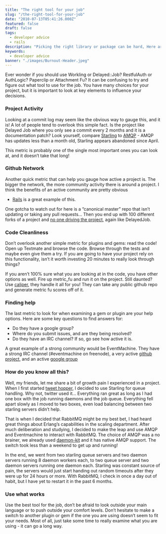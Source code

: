 ```yaml
---
title: "The right tool for your job"
slug: "/the-right-tool-for-your-job"
date: "2010-07-13T05:41:26.000Z"
featured: false
draft: false
tags:
  - developer advice
  - rails
description: "Picking the right library or package can be hard, Here are things I look for..."
keywords:
  - developer advice
banner: "./images/Burnout-Header.jpeg"
---
```


Ever wonder if you should use Workling or Delayed::Job? RestfulAuth or
AuthLogic? Paperclip or Attachment Fu? It can be confusing to try and
figure out what tool to use for the job. You have many choices for your
project, but it is important to look at key elements to influence your
decisions.

### Project Activity

Looking at a commit log may seem like the obvious way to gauge this, and
it is! A lot of people tend to overlook this simple fact. Is the project
like Delayed Job where you only see a commit every 2 months and it is a
documentation patch? Look yourself, compare
[Starling](http://github.com/starling/starling/commits/master) to
[AMQP](http://github.com/tmm1/amqp/commits/master) - AMQP has updates
less than a month old, Starling appears abandoned since April.

This metric is probably one of the single most important ones you can
look at, and it doesn’t take that long!

### Github Network

Another quick metric that can help you gauge how active a project is.
The bigger the network, the more community activity there is around a
project. I think the benefits of an active community are pretty obvious
- [Rails](http://rubyonrails.org) is a great example of this.

One gotcha to watch out for here is a “canonical master” repo that isn’t
updating or taking any pull requests… Then you end up with 100 different forks of a project and [no one driving the project](http://groups.google.com/group/delayed_job/browse_thread/thread/8924596333422afe#), again like DelayedJob.

### Code Cleanliness

Don’t overlook another simple metric for plugins and gems: read the
code! Open up Textmate and browse the code. Browse through the tests and
maybe even give them a try. If you are going to have your project rely
on this functionality, isn’t it worth investing 20 minutes to really
look through things?

If you aren’t 100% sure what you are looking at in the code, you have
other options as well. Fire up metric\_fu and run it on the project.
Still daunted? Use [caliper](http://devver.net/caliper), they handle it
all for you! They can take any public github repo and generate metric fu
scores off of it.

### Finding help

The last metric to look for when examining a gem or plugin are your help
options. Here are some key questions to find answers for:

-   Do they have a google group?
-   Where do you submit issues, and are they being resolved?
-   Do they have an IRC channel? If so, go see how active it is.

A great example of a strong community would be EventMachine. They have a strong IRC channel (\#eventmachine on freenode), a very active [github
project](http://github.com/eventmachine/eventmachine), and an active [google group](http://groups.google.com/group/eventmachine)

### How do you know all this?

Well, my friends, let me share a bit of growth pain I experienced in a
project. When I first started [tweet hopper](http://tweethopper.com), I decided to use Starling for queue handling. Why not, twitter used it… Everything ran great as long as I had one box with the job running daemons and the job queue. Everything fell apart slowly as I moved to two boxes, even load balancing between two starling servers didn’t help.

That is when I decided that RabbitMQ might be my best bet, I had heard
great things about Erlang’s capabilities in the scaling department.
After much deliberation and studying, I decided to make the leap and use
AMQP and Eventmachine to interact with RabbitMQ. The choice of AMQP was
a no brainer, we already used
[daemon-kit](http://github.com/kennethkalmer/daemon-kit) and it has
native AMQP support. The switch took less than a weekend to get up and
running!

In the end, we went from two starling queue servers and two daemon
servers running 8 daemon workers each, to two queue server and two
daemon servers running one daemon each. Starling was constant source of
pain, the servers would just start handing out random timeouts after
they were up for 24 hours or more. With RabbitMQ, I check in once a day
out of habit, but I have yet to restart it in the past 6 months.

### Use what works

Use the best tool for the job, don’t be afraid to look outside your main
language or to push outside your comfort levels. Don’t hesitate to make
a switch to another plugin or gem if the one you are using doesn’t seem
to fit your needs. Most of all, just take some time to really examine
what you are using - it can go a long way.

